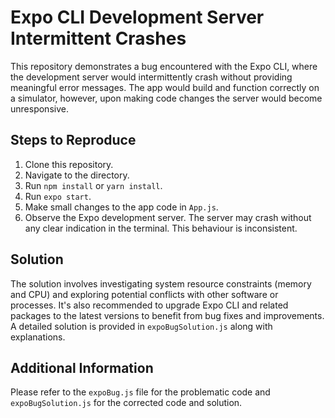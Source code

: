 # Expo CLI Development Server Intermittent Crashes

This repository demonstrates a bug encountered with the Expo CLI, where the development server would intermittently crash without providing meaningful error messages. The app would build and function correctly on a simulator, however, upon making code changes the server would become unresponsive.

## Steps to Reproduce

1. Clone this repository.
2. Navigate to the directory.
3. Run `npm install` or `yarn install`.
4. Run `expo start`.
5. Make small changes to the app code in `App.js`.
6. Observe the Expo development server. The server may crash without any clear indication in the terminal.  This behaviour is inconsistent.

## Solution

The solution involves investigating system resource constraints (memory and CPU) and exploring potential conflicts with other software or processes.  It's also recommended to upgrade Expo CLI and related packages to the latest versions to benefit from bug fixes and improvements. A detailed solution is provided in `expoBugSolution.js` along with explanations.

## Additional Information

Please refer to the `expoBug.js` file for the problematic code and `expoBugSolution.js` for the corrected code and solution.
